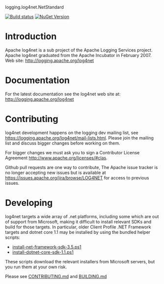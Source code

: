 logging.log4net.NetStandard

[![Build status](https://ci.appveyor.com/api/projects/status/cjjvowrxh6w6kdgp/branch/master?svg=true)](https://ci.appveyor.com/project/BuddyWork/logging-log4net/branch/master)
[![NuGet Version](http://img.shields.io/nuget/v/log4net.NetStandard.svg?style=flat)](https://www.nuget.org/packages/log4net.NetStandard/)


Introduction
===========

Apache log4net is a sub project of the Apache Logging Services project. 
Apache log4net graduated from the Apache Incubator in February 2007.
Web site: http://logging.apache.org/log4net


Documentation
=============

For the latest documentation see the log4net web site at:
http://logging.apache.org/log4net

Contributing
============

log4net development happens on the logging dev mailing list, see
https://logging.apache.org/log4net/mail-lists.html.  Please join the
mailing list and discuss bigger changes before working on them.

For bigger changes we must ask you to sign a Contributor License
Agreement http://www.apache.org/licenses/#clas.

Github pull requests are one way to contribute, The Apache issue
tracker is no longer accepting new issues but is available at 
https://issues.apache.org/jira/browse/LOG4NET for access to 
previous issues. 

Developing
==========

log4net targets a wide array of .net platforms, including some
which are out of support from Microsoft, making it difficult to
install relevant SDKs and build for those targets. In particular,
older Client Profile .NET Framework targets and dotnet core 1.1
may be installed by using the bundled helper scripts:

- [install-net-framework-sdk-3.5.ps1]()
- [install-dotnet-core-sdk-1.1.ps1]()

These scripts download the relevant installers from Microsoft servers,
but you run them at your own risk.

Please see [CONTRIBUTING.md](CONTRIBUTING.md) and 
[BUILDING.md](BUILDING.md)
